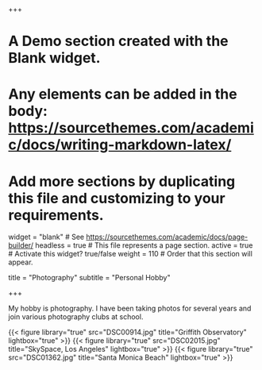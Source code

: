 +++
# A Demo section created with the Blank widget.
# Any elements can be added in the body: https://sourcethemes.com/academic/docs/writing-markdown-latex/
# Add more sections by duplicating this file and customizing to your requirements.

widget = "blank"  # See https://sourcethemes.com/academic/docs/page-builder/
headless = true  # This file represents a page section.
active = true  # Activate this widget? true/false
weight = 110  # Order that this section will appear.

title = "Photography"
subtitle = "Personal Hobby"

+++

My hobby is photography. I have been taking photos for several years and join various photography clubs at school.

{{< figure library="true" src="DSC00914.jpg" title="Griffith Observatory" lightbox="true" >}}
{{< figure library="true" src="DSC02015.jpg" title="SkySpace, Los Angeles" lightbox="true" >}}
{{< figure library="true" src="DSC01362.jpg" title="Santa Monica Beach" lightbox="true" >}}
